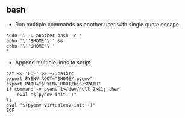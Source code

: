 ## bash
* Run multiple commands as another user with single quote escape
```
sudo -i -u another bash -c '
echo '\''$HOME'\'' &&
echo '\''$HOME'\''
'
```

* Append multiple lines to script
```
cat << 'EOF' >> ~/.bashrc
export PYENV_ROOT="$HOME/.pyenv"
export PATH="$PYENV_ROOT/bin:$PATH"
if command -v pyenv 1>/dev/null 2>&1; then
    eval "$(pyenv init -)"
fi
eval "$(pyenv virtualenv-init -)"
EOF
```
